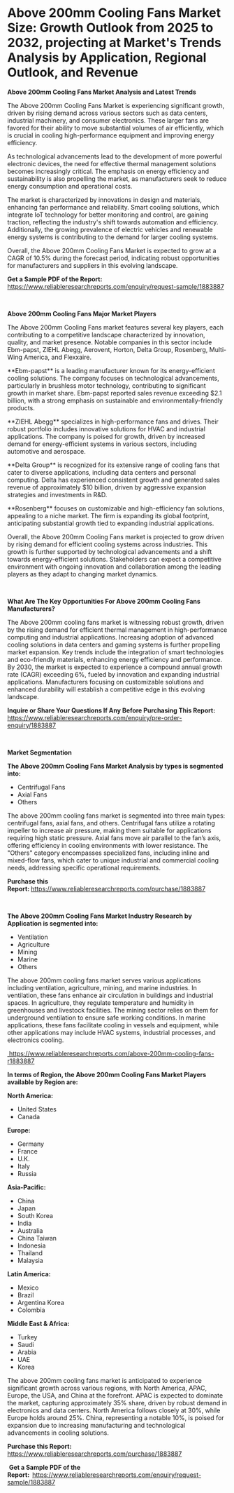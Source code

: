 <p><h1>Above 200mm Cooling Fans Market Size: Growth Outlook from 2025 to 2032, projecting at Market's Trends Analysis by Application, Regional Outlook, and Revenue</h1></p><p><strong>Above 200mm Cooling Fans Market Analysis and Latest Trends</strong></p>
<p><p>The Above 200mm Cooling Fans Market is experiencing significant growth, driven by rising demand across various sectors such as data centers, industrial machinery, and consumer electronics. These larger fans are favored for their ability to move substantial volumes of air efficiently, which is crucial in cooling high-performance equipment and improving energy efficiency. </p><p>As technological advancements lead to the development of more powerful electronic devices, the need for effective thermal management solutions becomes increasingly critical. The emphasis on energy efficiency and sustainability is also propelling the market, as manufacturers seek to reduce energy consumption and operational costs.</p><p>The market is characterized by innovations in design and materials, enhancing fan performance and reliability. Smart cooling solutions, which integrate IoT technology for better monitoring and control, are gaining traction, reflecting the industry's shift towards automation and efficiency. Additionally, the growing prevalence of electric vehicles and renewable energy systems is contributing to the demand for larger cooling systems.</p><p>Overall, the Above 200mm Cooling Fans Market is expected to grow at a CAGR of 10.5% during the forecast period, indicating robust opportunities for manufacturers and suppliers in this evolving landscape.</p></p>
<p><strong>Get a Sample PDF of the Report:&nbsp;</strong> <a href="https://www.reliableresearchreports.com/enquiry/request-sample/1883887?utm_campaign=2287&utm_medium=2&utm_source=Github&utm_content=ia&utm_term=12042025&utm_id=above-200mm-cooling-fans">https://www.reliableresearchreports.com/enquiry/request-sample/1883887</a></p>
<p>&nbsp;</p>
<p><strong>Above 200mm Cooling Fans Major Market Players</strong></p>
<p><p>The Above 200mm Cooling Fans market features several key players, each contributing to a competitive landscape characterized by innovation, quality, and market presence. Notable companies in this sector include Ebm-papst, ZIEHL Abegg, Aerovent, Horton, Delta Group, Rosenberg, Multi-Wing America, and Flexxaire.</p><p>**Ebm-papst** is a leading manufacturer known for its energy-efficient cooling solutions. The company focuses on technological advancements, particularly in brushless motor technology, contributing to significant growth in market share. Ebm-papst reported sales revenue exceeding $2.1 billion, with a strong emphasis on sustainable and environmentally-friendly products.</p><p>**ZIEHL Abegg** specializes in high-performance fans and drives. Their robust portfolio includes innovative solutions for HVAC and industrial applications. The company is poised for growth, driven by increased demand for energy-efficient systems in various sectors, including automotive and aerospace.</p><p>**Delta Group** is recognized for its extensive range of cooling fans that cater to diverse applications, including data centers and personal computing. Delta has experienced consistent growth and generated sales revenue of approximately $10 billion, driven by aggressive expansion strategies and investments in R&D.</p><p>**Rosenberg** focuses on customizable and high-efficiency fan solutions, appealing to a niche market. The firm is expanding its global footprint, anticipating substantial growth tied to expanding industrial applications.</p><p>Overall, the Above 200mm Cooling Fans market is projected to grow driven by rising demand for efficient cooling systems across industries. This growth is further supported by technological advancements and a shift towards energy-efficient solutions. Stakeholders can expect a competitive environment with ongoing innovation and collaboration among the leading players as they adapt to changing market dynamics.</p></p>
<p>&nbsp;</p>
<p><strong>What Are The Key Opportunities For Above 200mm Cooling Fans Manufacturers?</strong></p>
<p><p>The Above 200mm cooling fans market is witnessing robust growth, driven by the rising demand for efficient thermal management in high-performance computing and industrial applications. Increasing adoption of advanced cooling solutions in data centers and gaming systems is further propelling market expansion. Key trends include the integration of smart technologies and eco-friendly materials, enhancing energy efficiency and performance. By 2030, the market is expected to experience a compound annual growth rate (CAGR) exceeding 6%, fueled by innovation and expanding industrial applications. Manufacturers focusing on customizable solutions and enhanced durability will establish a competitive edge in this evolving landscape.</p></p>
<p><strong>Inquire or Share Your Questions If Any Before Purchasing This Report:</strong> <a href="https://www.reliableresearchreports.com/enquiry/pre-order-enquiry/1883887?utm_campaign=2287&utm_medium=2&utm_source=Github&utm_content=ia&utm_term=12042025&utm_id=above-200mm-cooling-fans">https://www.reliableresearchreports.com/enquiry/pre-order-enquiry/1883887</a></p>
<p>&nbsp;</p>
<p><strong>Market Segmentation</strong></p>
<p><strong>The Above 200mm Cooling Fans Market Analysis by types is segmented into:</strong></p>
<p><ul><li>Centrifugal Fans</li><li>Axial Fans</li><li>Others</li></ul></p>
<p><p>The above 200mm cooling fans market is segmented into three main types: centrifugal fans, axial fans, and others. Centrifugal fans utilize a rotating impeller to increase air pressure, making them suitable for applications requiring high static pressure. Axial fans move air parallel to the fan’s axis, offering efficiency in cooling environments with lower resistance. The "Others" category encompasses specialized fans, including inline and mixed-flow fans, which cater to unique industrial and commercial cooling needs, addressing specific operational requirements.</p></p>
<p><strong>Purchase this Report:&nbsp;</strong><a href="https://www.reliableresearchreports.com/purchase/1883887?utm_campaign=2287&utm_medium=2&utm_source=Github&utm_content=ia&utm_term=12042025&utm_id=above-200mm-cooling-fans">https://www.reliableresearchreports.com/purchase/1883887</a></p>
<p>&nbsp;</p>
<p><strong>The Above 200mm Cooling Fans Market Industry Research by Application is segmented into:</strong></p>
<p><ul><li>Ventilation</li><li>Agriculture</li><li>Mining</li><li>Marine</li><li>Others</li></ul></p>
<p><p>The above 200mm cooling fans market serves various applications including ventilation, agriculture, mining, and marine industries. In ventilation, these fans enhance air circulation in buildings and industrial spaces. In agriculture, they regulate temperature and humidity in greenhouses and livestock facilities. The mining sector relies on them for underground ventilation to ensure safe working conditions. In marine applications, these fans facilitate cooling in vessels and equipment, while other applications may include HVAC systems, industrial processes, and electronics cooling.</p></p>
<p><a href="https://www.reliableresearchreports.com/above-200mm-cooling-fans-r1883887?utm_campaign=2287&utm_medium=2&utm_source=Github&utm_content=ia&utm_term=12042025&utm_id=above-200mm-cooling-fans">&nbsp;https://www.reliableresearchreports.com/above-200mm-cooling-fans-r1883887</a></p>
<p><strong>In terms of Region, the Above 200mm Cooling Fans Market Players available by Region are:</strong></p>
<p>
    <p> <strong> North America: </strong>
        <ul>
            <li>United States</li>
            <li>Canada</li>
        </ul>
        </p> 
    <p> <strong> Europe: </strong>
        <ul>
            <li>Germany</li>
            <li>France</li>
            <li>U.K.</li>
            <li>Italy</li>
            <li>Russia</li>
        </ul>
        </p> 
    <p> <strong> Asia-Pacific: </strong>
        <ul>
            <li>China</li>
            <li>Japan</li>
            <li>South Korea</li>
            <li>India</li>
            <li>Australia</li>
            <li>China Taiwan</li>
            <li>Indonesia</li>
            <li>Thailand</li>
            <li>Malaysia</li>
        </ul>
        </p> 
    <p> <strong> Latin America: </strong>
        <ul>
            <li>Mexico</li>
            <li>Brazil</li>
            <li>Argentina Korea</li>
            <li>Colombia</li>
        </ul>
        </p> 
    <p> <strong> Middle East & Africa: </strong>
        <ul>
            <li>Turkey</li>
            <li>Saudi</li>
            <li>Arabia</li>
            <li>UAE</li>
            <li>Korea</li>
        </ul>
    </p>
    </p>
<p><p>The above 200mm cooling fans market is anticipated to experience significant growth across various regions, with North America, APAC, Europe, the USA, and China at the forefront. APAC is expected to dominate the market, capturing approximately 35% share, driven by robust demand in electronics and data centers. North America follows closely at 30%, while Europe holds around 25%. China, representing a notable 10%, is poised for expansion due to increasing manufacturing and technological advancements in cooling solutions.</p></p>
<p><strong>Purchase this Report: </strong><a href="https://www.reliableresearchreports.com/purchase/1883887?utm_campaign=2287&utm_medium=2&utm_source=Github&utm_content=ia&utm_term=12042025&utm_id=above-200mm-cooling-fans">https://www.reliableresearchreports.com/purchase/1883887</a></p>
<p>&nbsp;<strong>Get a Sample PDF of the Report:&nbsp;&nbsp;</strong><a href="https://www.reliableresearchreports.com/enquiry/request-sample/1883887?utm_campaign=2287&utm_medium=2&utm_source=Github&utm_content=ia&utm_term=12042025&utm_id=above-200mm-cooling-fans">https://www.reliableresearchreports.com/enquiry/request-sample/1883887</a></p>
<p><strong></strong></p>
<p><p></p><p></p><p></p></p>